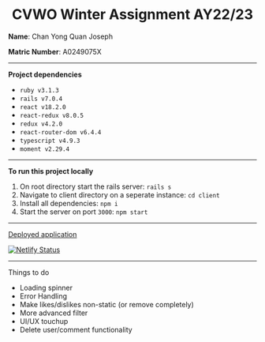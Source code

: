 <h1 align="center">CVWO Winter Assignment AY22/23</h1>

**Name**: Chan Yong Quan Joseph

**Matric Number**: A0249075X

---

**Project dependencies**

- `ruby v3.1.3`
- `rails v7.0.4`
- `react v18.2.0`
- `react-redux v8.0.5`
- `redux v4.2.0`
- `react-router-dom v6.4.4`
- `typescript v4.9.3`
- `moment v2.29.4`

---

**To run this project locally**

1. On root directory start the rails server: `rails s`
2. Navigate to client directory on a seperate instance: `cd client`
3. Install all dependencies: `npm i`
4. Start the server on port `3000`: `npm start`

---

[Deployed application](https://blog-forum-app-cyqjoseph.netlify.app)

[![Netlify Status](https://api.netlify.com/api/v1/badges/10a84f4f-c57b-46ff-85f0-9c20f9420032/deploy-status)](https://app.netlify.com/sites/blog-forum-app-cyqjoseph/deploys)

---

Things to do

- Loading spinner
- Error Handling
- Make likes/dislikes non-static (or remove completely)
- More advanced filter
- UI/UX touchup
- Delete user/comment functionality

<!--
Things you may want to cover:
* Ruby version
* System dependencies
* Configuration
* Database creation
* Database initialization
* How to run the test suite
* Services (job queues, cache servers, search engines, etc.)
* Deployment instructions
* ...
 -->
